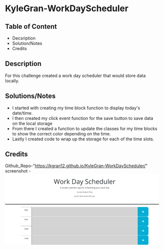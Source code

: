 # KyleGran-WorkDayScheduler
## Table of Content
- Decsription
- Solution/Notes
- Credits

## Description
For this challenge created a work day scheduler that would store data locally.

## Solutions/Notes
- I started with creating my time block function to display today's date/time.
- I then created my click event function for the save button to save data on the local storage
- From there I created a function to update the classes for my time blocks to show the correct color depending on the time.
- Lastly I created code to wrap up the storage for each of the time slots.

## Credits
Github_Repo-"https://kgran12.github.io/KyleGran-WorkDayScheduler/"
screenshot - ![screenshot](./Assets/Screenshot%202023-07-20%20181308.png)
